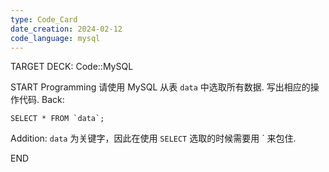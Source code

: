 ```yaml
---
type: Code_Card
date_creation: 2024-02-12
code_language: mysql
---
```


TARGET DECK: Code::MySQL

START
Programming
请使用 MySQL 从表 `data` 中选取所有数据. 写出相应的操作代码.
Back: 
```mysql
SELECT * FROM `data`;
```
Addition: 
`data` 为关键字，因此在使用 `SELECT` 选取的时候需要用 \` 来包住.
<!--ID: 1707745012303-->
END